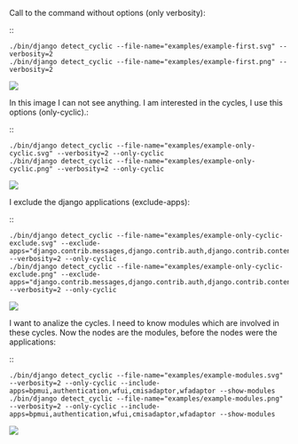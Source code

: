 Call to the command without options (only verbosity):

::

    ./bin/django detect_cyclic --file-name="examples/example-first.svg" --verbosity=2
    ./bin/django detect_cyclic --file-name="examples/example-first.png" --verbosity=2

<img src='https://github.com/goinnn/django-detect-cyclic/raw/master/examples/example-first.png'/>

In this image I can not see anything. I am interested in the cycles, I use this options (only-cyclic).:

::

    ./bin/django detect_cyclic --file-name="examples/example-only-cyclic.svg" --verbosity=2 --only-cyclic
    ./bin/django detect_cyclic --file-name="examples/example-only-cyclic.png" --verbosity=2 --only-cyclic

<img src='https://github.com/goinnn/django-detect-cyclic/raw/master/examples/example-only-cyclic.svg'/>

I exclude the django applications (exclude-apps):

::


    ./bin/django detect_cyclic --file-name="examples/example-only-cyclic-exclude.svg" --exclude-apps="django.contrib.messages,django.contrib.auth,django.contrib.contenttypes,django.contrib.admin" --verbosity=2 --only-cyclic
    ./bin/django detect_cyclic --file-name="examples/example-only-cyclic-exclude.png" --exclude-apps="django.contrib.messages,django.contrib.auth,django.contrib.contenttypes,django.contrib.admin" --verbosity=2 --only-cyclic

<img src='https://github.com/goinnn/django-detect-cyclic/raw/master/examples/example-only-cyclic-exclude.png'/>

I want to analize the cycles. I need to know modules which are involved in these cycles. Now the nodes are the modules, before the nodes were the applications:

::


    ./bin/django detect_cyclic --file-name="examples/example-modules.svg" --verbosity=2 --only-cyclic --include-apps=bpmui,authentication,wfui,cmisadaptor,wfadaptor --show-modules
    ./bin/django detect_cyclic --file-name="examples/example-modules.png" --verbosity=2 --only-cyclic --include-apps=bpmui,authentication,wfui,cmisadaptor,wfadaptor --show-modules

<img src='https://github.com/goinnn/django-detect-cyclic/raw/master/examples/example-modules.png'/>